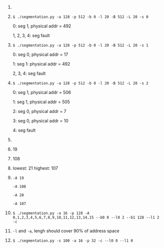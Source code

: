 1. 

   1. `$ ./segmentation.py -a 128 -p 512 -b 0 -l 20 -B 512 -L 20 -s 0`

      0: seg 1, physical addr = 492

      1, 2, 3, 4: seg fault

   2. `$ ./segmentation.py -a 128 -p 512 -b 0 -l 20 -B 512 -L 20 -s 1` 

      0: seg 0, physical addr = 17

      1: seg 1: physical addr = 492

      2, 3, 4: seg fault

   3. `$ ./segmentation.py -a 128 -p 512 -b 0 -l 20 -B 512 -L 20 -s 2`

      0: seg 1, physical addr = 506

      1: seg 1, physical addr = 505

      2: seg 0, physical addr = 7

      3: seg 0, physical addr = 10

      4: seg fault

2. 

   1. 19

   2. 108

   3. lowest: 21 highest: 107

   4. `-A 19`

      `-A 108`

      `-A 20`

      `-A 107`

3. `$ ./segmentation.py -a 16 -p 128 -A 0,1,2,3,4,5,6,7,8,9,10,11,12,13,14,15 --b0 0 --l0 2 --b1 128 --l1 2 -c`

4. `-l` and `-a`, lengh should cover 90% of address space

5. `$ ./segmentation.py -s 100 -a 16 -p 32 -c --l0 0 --l1 0`